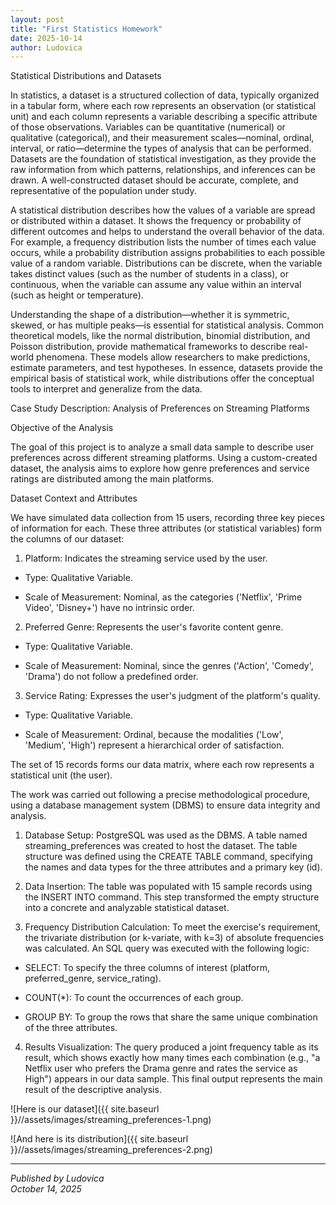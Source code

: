 ```yaml
---
layout: post
title: "First Statistics Homework"
date: 2025-10-14
author: Ludovica
---
```


Statistical Distributions and Datasets

In statistics, a dataset is a structured collection of data, typically organized in a tabular form, where each row represents an observation (or statistical unit) and each column represents a variable describing a specific attribute of those observations. Variables can be quantitative (numerical) or qualitative (categorical), and their measurement scales—nominal, ordinal, interval, or ratio—determine the types of analysis that can be performed. Datasets are the foundation of statistical investigation, as they provide the raw information from which patterns, relationships, and inferences can be drawn. A well-constructed dataset should be accurate, complete, and representative of the population under study.

A statistical distribution describes how the values of a variable are spread or distributed within a dataset. It shows the frequency or probability of different outcomes and helps to understand the overall behavior of the data. For example, a frequency distribution lists the number of times each value occurs, while a probability distribution assigns probabilities to each possible value of a random variable. Distributions can be discrete, when the variable takes distinct values (such as the number of students in a class), or continuous, when the variable can assume any value within an interval (such as height or temperature).

Understanding the shape of a distribution—whether it is symmetric, skewed, or has multiple peaks—is essential for statistical analysis. Common theoretical models, like the normal distribution, binomial distribution, and Poisson distribution, provide mathematical frameworks to describe real-world phenomena. These models allow researchers to make predictions, estimate parameters, and test hypotheses. In essence, datasets provide the empirical basis of statistical work, while distributions offer the conceptual tools to interpret and generalize from the data.


Case Study Description: Analysis of Preferences on Streaming Platforms

Objective of the Analysis

The goal of this project is to analyze a small data sample to describe user preferences across different streaming platforms. Using a custom-created dataset, the analysis aims to explore how genre preferences and service ratings are distributed among the main platforms.

Dataset Context and Attributes

We have simulated data collection from 15 users, recording three key pieces of information for each. These three attributes (or statistical variables) form the columns of our dataset:

1. Platform: Indicates the streaming service used by the user.

 - Type: Qualitative Variable.

- Scale of Measurement: Nominal, as the categories ('Netflix', 'Prime Video', 'Disney+') have no intrinsic order.

2. Preferred Genre: Represents the user's favorite content genre.

- Type: Qualitative Variable.

- Scale of Measurement: Nominal, since the genres ('Action', 'Comedy', 'Drama') do not follow a predefined order.

3. Service Rating: Expresses the user's judgment of the platform's quality.

- Type: Qualitative Variable.

- Scale of Measurement: Ordinal, because the modalities ('Low', 'Medium', 'High') represent a hierarchical order of satisfaction.

The set of 15 records forms our data matrix, where each row represents a statistical unit (the user).

The work was carried out following a precise methodological procedure, using a database management system (DBMS) to ensure data integrity and analysis.

1. Database Setup: PostgreSQL was used as the DBMS. A table named streaming_preferences was created to host the dataset. The table structure was defined using the CREATE TABLE command, specifying the names and data types for the three attributes and a primary key (id).

2. Data Insertion: The table was populated with 15 sample records using the INSERT INTO command. This step transformed the empty structure into a concrete and analyzable statistical dataset.

3. Frequency Distribution Calculation: To meet the exercise's requirement, the trivariate distribution (or k-variate, with k=3) of absolute frequencies was calculated. An SQL query was executed with the following logic:

- SELECT: To specify the three columns of interest (platform, preferred_genre, service_rating).

- COUNT(*): To count the occurrences of each group.

- GROUP BY: To group the rows that share the same unique combination of the three attributes.

4. Results Visualization: The query produced a joint frequency table as its result, which shows exactly how many times each combination (e.g., "a Netflix user who prefers the Drama genre and rates the service as High") appears in our data sample. This final output represents the main result of the descriptive analysis.



![Here is our dataset]({{ site.baseurl }}//assets/images/streaming_preferences-1.png)




![And here is its distribution]({{ site.baseurl }}//assets/images/streaming_preferences-2.png)










---

 *Published by Ludovica*  
 *October 14, 2025*
